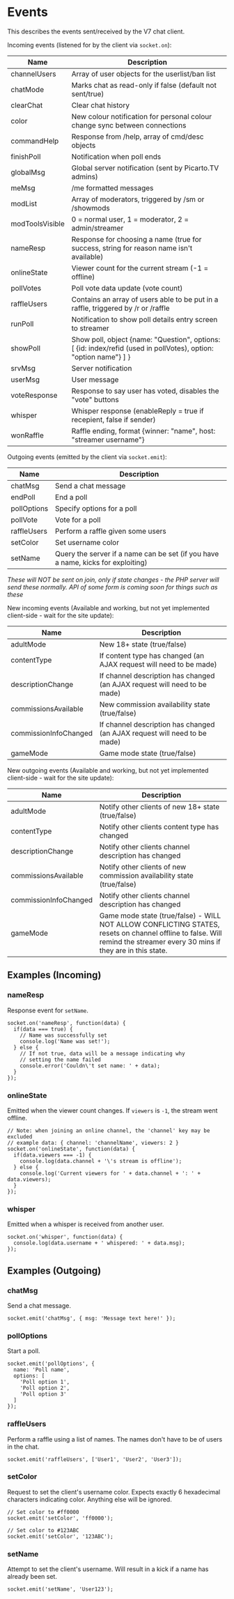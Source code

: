 Events
======

This describes the events sent/received by the V7 chat client.

Incoming events (listened for by the client via `socket.on`):

Name            | Description
--------------- | -----------
channelUsers    | Array of user objects for the userlist/ban list
chatMode        | Marks chat as read-only if false (default not sent/true)
clearChat       | Clear chat history
color           | New colour notification for personal colour change sync between connections
commandHelp     | Response from /help, array of cmd/desc objects
finishPoll      | Notification when poll ends
globalMsg       | Global server notification (sent by Picarto.TV admins)
meMsg           | /me formatted messages
modList         | Array of moderators, triggered by /sm or /showmods
modToolsVisible | 0 = normal user, 1 = moderator, 2 = admin/streamer
nameResp        | Response for choosing a name (true for success, string for reason name isn't available)
onlineState     | Viewer count for the current stream (-1 = offline)
pollVotes       | Poll vote data update (vote count)
raffleUsers     | Contains an array of users able to be put in a raffle, triggered by /r or /raffle
runPoll         | Notification to show poll details entry screen to streamer
showPoll        | Show poll, object {name: "Question", options: [ {id: index/refid (used in pollVotes), option: "option name"} ] }
srvMsg          | Server notification
userMsg         | User message
voteResponse    | Response to say user has voted, disables the "vote" buttons
whisper         | Whisper response (enableReply = true if recepient, false if sender)
wonRaffle       | Raffle ending, format {winner: "name", host: "streamer username"}

Outgoing events (emitted by the client via `socket.emit`):

Name            | Description
--------------- | -----------
chatMsg         | Send a chat message
endPoll         | End a poll
pollOptions     | Specify options for a poll
pollVote        | Vote for a poll
raffleUsers     | Perform a raffle given some users
setColor        | Set username color
setName         | Query the server if a name can be set (if you have a name, kicks for exploiting)

*These will NOT be sent on join, only if state changes - the PHP server will send these normally.*
*API of some form is coming soon for things such as these*

New incoming events (Available and working, but not yet implemented client-side - wait for the site update):

Name                  | Description
--------------------- | -----------
adultMode             | New 18+ state (true/false)
contentType           | If content type has changed (an AJAX request will need to be made)
descriptionChange     | If channel description has changed (an AJAX request will need to be made)
commissionsAvailable  | New commission availability state (true/false)
commissionInfoChanged | If channel description has changed (an AJAX request will need to be made)
gameMode              | Game mode state (true/false)

New outgoing events (Available and working, but not yet implemented client-side - wait for the site update):

Name                  | Description
--------------------- | -----------
adultMode             | Notify other clients of new 18+ state (true/false)
contentType           | Notify other clients content type has changed
descriptionChange     | Notify other clients channel description has changed
commissionsAvailable  | Notify other clients of new commission availability state (true/false)
commissionInfoChanged | Notify other clients channel description has changed
gameMode              | Game mode state (true/false) - WILL NOT ALLOW CONFLICTING STATES, resets on channel offline to false. Will remind the streamer every 30 mins if they are in this state.


Examples (Incoming)
-------------------

### nameResp

Response event for `setName`.

```
socket.on('nameResp', function(data) {
  if(data === true) {
    // Name was successfully set
    console.log('Name was set!');
  } else {
    // If not true, data will be a message indicating why
    // setting the name failed
    console.error('Couldn\'t set name: ' + data);
  }
});
```

### onlineState

Emitted when the viewer count changes. If `viewers` is `-1`, the stream went offline.

```
// Note: when joining an online channel, the 'channel' key may be excluded
// example data: { channel: 'channelName', viewers: 2 }
socket.on('onlineState', function(data) {
  if(data.viewers === -1) {
    console.log(data.channel + '\'s stream is offline');
  } else {
    console.log('Current viewers for ' + data.channel + ': ' + data.viewers);
  }
});
```

### whisper

Emitted when a whisper is received from another user.

```
socket.on('whisper', function(data) {
  console.log(data.username + ' whispered: ' + data.msg);
});
```


Examples (Outgoing)
-------------------

### chatMsg

Send a chat message.

```
socket.emit('chatMsg', { msg: 'Message text here!' });
```

### pollOptions

Start a poll.

```
socket.emit('pollOptions', {
  name: 'Poll name',
  options: [
    'Poll option 1',
    'Poll option 2',
    'Poll option 3'
  ]
});
```

### raffleUsers

Perform a raffle using a list of names. The names don't have to
be of users in the chat.

```
socket.emit('raffleUsers', ['User1', 'User2', 'User3']);
```

### setColor

Request to set the client's username color. Expects exactly 6 hexadecimal characters
indicating color. Anything else will be ignored.

```
// Set color to #ff0000
socket.emit('setColor', 'ff0000');

// Set color to #123ABC
socket.emit('setColor', '123ABC');
```

### setName

Attempt to set the client's username. Will result in a kick if a name has already
been set.

```
socket.emit('setName', 'User123');
```
